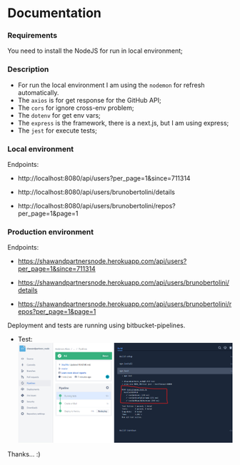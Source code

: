 # Documentation

### Requirements

You need to install the NodeJS for run in local environment;

### Description

- For run the local environment I am using the `nodemon` for refresh automatically.
- The `axios` is for get response for the GitHub API;
- The `cors` for ignore cross-env problem;
- The `dotenv` for get env vars;
- The `express` is the framework, there is a next.js, but I am using express;
- The `jest` for execute tests;

### Local environment

Endpoints:

- http://localhost:8080/api/users?per_page=1&since=711314

- http://localhost:8080/api/users/brunobertolini/details

- http://localhost:8080/api/users/brunobertolini/repos?per_page=1&page=1

### Production environment

Endpoints:

- https://shawandpartnersnode.herokuapp.com/api/users?per_page=1&since=711314

- https://shawandpartnersnode.herokuapp.com/api/users/brunobertolini/details

- https://shawandpartnersnode.herokuapp.com/api/users/brunobertolini/repos?per_page=1&page=1

Deployment and tests are running using bitbucket-pipelines.

- Test:
![node_tests.png](node_tests.png)

Thanks...  :)